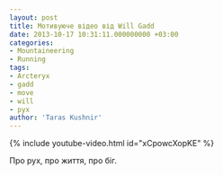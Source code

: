 ```yaml
---
layout: post
title: Мотивуюче відео від Will Gadd
date: 2013-10-17 10:31:11.000000000 +03:00
categories:
- Mountaineering
- Running
tags:
- Arcteryx
- gadd
- move
- will
- рух
author: 'Taras Kushnir'
---
```


{% include youtube-video.html id="xCpowcXopKE" %}

Про рух, про життя, про біг.
